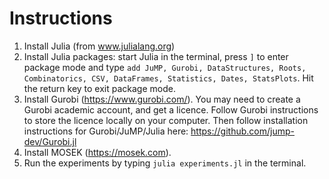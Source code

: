 # Instructions
1. Install Julia (from www.julialang.org)
2. Install Julia packages: start Julia in the terminal, press `]` to enter package mode and type `add JuMP, Gurobi, DataStructures, Roots, Combinatorics, CSV, DataFrames, Statistics, Dates, StatsPlots`. Hit the return key to exit package mode.
3. Install Gurobi (https://www.gurobi.com/). You may need to create a Gurobi academic account, and get a licence. Follow Gurobi instructions to store the licence locally on your computer. Then follow installation instructions for Gurobi/JuMP/Julia here: https://github.com/jump-dev/Gurobi.jl
4. Install MOSEK (https://mosek.com).
5. Run the experiments by typing `julia experiments.jl` in the terminal.